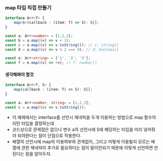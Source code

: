 ### map 타입 직접 만들기

```ts
interface Arr<T> {
    map<S>(callback : (item: T) => S): S[];
}

const a: Arr<number> = [1,2,3];
const b = a.map((v) => v + 1);
const c = a.map((v) => v.toString()); // c: string[]
const d = a.map((v) => v % 2 === 0); // d: boolean[]

const e: Arr<string> = ['1', '2', '3'];
const f = e.map((v) => +v); // f: number[]
```

#### 생각해봐야 할것
```ts
interface Arr<T, S> {
    map(callback : (item: T) => S): S[];
}

const a: Arr<number, string> = [1,2,3];
const c = a.map((v) => v.toString());
```
- 이 예제에서는 interface를 선언시 제네릭을 두개 이용하는 방법으로 map 함수의 리턴 타입을 결정하는데
- 코드상으로 문제점은 없으나 변수 a의 선언시에 S에 해당하는 타입을 미리 넣어줘야 되야한다는 점이 단점으로 작용한다.
- 배열의 선언시에 map의 이용여부와 관계없이, 그리고 어떻게 이용될지 모르는 배열에 관한 제네릭이 추가로 필요하다는 점이 말이안되기 때문에 이렇게 선언하면 안된다는 점을 알아두자.